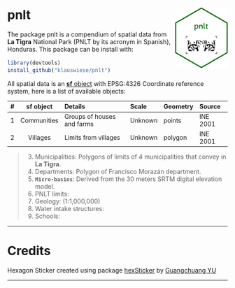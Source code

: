 
# pnlt <img src="inst/figures/pnlt.png" align="right" width="120"/>

The package pnlt is a compendium of spatial data from **La Tigra** National Park (PNLT by its acronym in Spanish), Honduras. This package can be install with:

```r
library(devtools)
install_github("klauswiese/pnlt")
```

All spatial data is an [**sf** object](https://r-spatial.github.io/sf/) with EPSG:4326 Coordinate reference system, here is a list of available objects:

| # | sf object | Details | Scale | Geometry | Source |
| :---: | :---: | :--- | :--- | :--- | :--- |
| 1 | Communities | Groups of houses and farms | Unknown | points | INE 2001|
| 2 | Villages | Limits from villages | Unknown | polygon | INE 2001 |


> 3. Municipalities: Polygons of limits of 4 municipalities that convey in **La Tigra**. 
> 4. Departments: Polygon of Francisco Morazán department. 
> 5. **`Micro-basins`**: Derived from the 30 meters SRTM digital elevation model. 
> 6. PNLT limits:
> 7. Geology:  (1:1,000,000)
> 8. Water intake structures: 
> 9. Schools:

***
# Credits
Hexagon Sticker created using package [hexSticker](https://github.com/GuangchuangYu/hexSticker) by [Guangchuang YU](https://yulab-smu.top)

***
